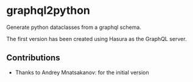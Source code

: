 # graphql2python

Generate python dataclasses from a graphql schema.

The first version has been created using Hasura as the GraphQL server.

## Contributions

- Thanks to Andrey Mnatsakanov: for the initial version
